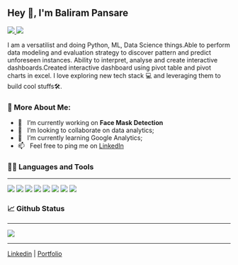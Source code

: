 
## Hey 👋, I'm Baliram Pansare

<a href="https://www.linkedin.com/in/balirampansare"> <img src="https://img.shields.io/badge/Baliram Pansare-0077B5?style=for-the-badge&logo=linkedin&logoColor=white"/> </a>
<a href="https://balirampansare.netlify.app"><img src="https://img.shields.io/badge/Portfolio-000000?style=for-the-badge&logo=About.me&logoColor=white"/> </a>

I am a versatilist and doing Python, ML, Data Science things.Able to perform data modeling and evaluation strategy to discover pattern and predict unforeseen instances. Ability to interpret, analyse and create interactive dashboards.Created interactive dashboard using pivot table and pivot charts in excel. I love exploring new tech stack 💻 and leveraging them to build cool stuffs🛠️.

### 🧐 More About Me:

- 🔭 &nbsp; I’m currently working on **Face Mask Detection**
- 🤝 &nbsp; I’m looking to collaborate on data analytics;
- 🌱 &nbsp; I’m currently learning Google Analytics; 
- 📫 &nbsp; Feel free to ping me on [LinkedIn](https://www.linkedin.com/in/balirampansare)



### 👨‍💻 Languages and Tools
___
<p>
<img src="https://img.shields.io/badge/Python-FFD43B?style=for-the-badge&logo=python&logoColor=darkgreen"/>
<img src="https://img.shields.io/badge/MySQL-005C84?style=for-the-badge&logo=mysql&logoColor=white"/>
<img src="https://img.shields.io/badge/Microsoft_Excel-217346?style=for-the-badge&logo=microsoft-excel&logoColor=white" />
<img src="https://img.shields.io/badge/Jupyter-F37626.svg?&style=for-the-badge&logo=Jupyter&logoColor=white"/>
<img src="https://img.shields.io/badge/Google%20Analytics-E37400?style=for-the-badge&logo=google%20analytics&logoColor=white"/>
<img src="https://img.shields.io/badge/GIT-E44C30?style=for-the-badge&logo=git&logoColor=white" />
<img src="https://img.shields.io/badge/Netlify-00C7B7?style=for-the-badge&logo=netlify&logoColor=black" />
<img src="https://img.shields.io/badge/Heroku-430098?style=for-the-badge&logo=heroku&logoColor=white" />
 </p>


### 📈 Github Status

___

<!--img src="https://github-readme-stats.vercel.app/api?username=balirampansare" />
<img src="https://github-readme-stats.vercel.app/api/top-langs/?username=balirampansare" /-->
<img src="https://activity-graph.herokuapp.com/graph?username=balirampansare&theme=minimal" />
<!--img src="https://github-profile-summary-cards.vercel.app/api/cards/profile-details?username=balirampansare&theme=vue" /-->

___

<p style="jsu"><a href="https://www.linkedin.com/in/balirampansare">Linkedin</a>  |  <a href="https://balirampansare.netlify.app">Portfolio</a> </p>
